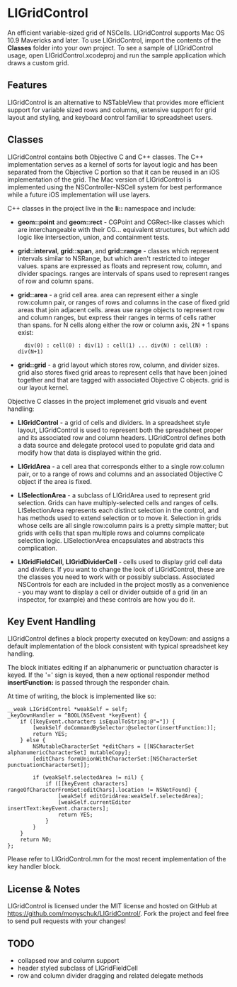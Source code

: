 LIGridControl
=============

An efficient variable-sized grid of NSCells. LIGridControl supports Mac OS 10.9 Mavericks and later. To use LIGridControl, import the contents of the **Classes** folder into your own project. To see a sample of LIGridControl usage, open LIGridControl.xcodeproj and run the sample application which draws a custom grid.

Features
--------

LIGridControl is an alternative to NSTableView that provides more efficient support for variable sized rows and columns, extensive support for grid layout and styling, and keyboard control familiar to spreadsheet users.

Classes
-------

LIGridControl contains both Objective C and C++ classes. The C++ implementation serves as a kernel of sorts for layout logic and has been separated from the Objective C portion so that it can be reused in an iOS implementation of the grid. The Mac version of LIGridControl is implemented using the NSController-NSCell system for best performance while a future iOS implementation will use layers.

C++ classes in the project live in the **li::** namespace and include:

- **geom::point** and **geom::rect** - CGPoint and CGRect-like classes which are interchangeable with their CG... equivalent structures, but which add logic like intersection, union, and containment tests.

- **grid::interval**, **grid::span**, and **grid::range** - classes which represent intervals similar to NSRange, but which aren't restricted to integer values. spans are expressed as floats and represent row, column, and divider spacings. ranges are intervals of spans used to represent ranges of row and column spans.

- **grid::area** - a grid cell area. area can represent either a single row:column pair, or ranges of rows and columns in the case of fixed grid areas that join adjacent cells. areas use range objects to represent row and column ranges, but express their ranges in terms of cells rather than spans. for N cells along either the row or column axis, 2N + 1 spans exist: 

		div(0) : cell(0) : div(1) : cell(1) ... div(N) : cell(N) : div(N+1)

- **grid::grid** - a grid layout which stores row, column, and divider sizes. grid also stores fixed grid areas to represent cells that have been joined together and that are tagged with associated Objective C objects. grid is our layout kernel.

Objective C classes in the project implemenet grid visuals and event handling:

- **LIGridControl** - a grid of cells and dividers. In a spreadsheet style layout, LIGridControl is used to represent both the spreadsheet proper and its associated row and column headers. LIGridControl defines both a data source and delegate protocol used to populate grid data and modify how that data is displayed within the grid.

- **LIGridArea** - a cell area that corresponds either to a single row:column pair, or to a range of rows and columns and an associated Objective C object if the area is fixed. 

- **LISelectionArea** - a subclass of LIGridArea used to represent grid selection. Grids can have multiply-selected cells and ranges of cells. LISelectionArea represents each distinct selection in the control, and has methods used to extend selection or to move it. Selection in grids whose cells are all single row:column pairs is a pretty simple matter; but grids with cells that span multiple rows and columns complicate selection logic. LISelectionArea encapsulates and abstracts this complication.

- **LIGridFieldCell**, **LIGridDividerCell** - cells used to display grid cell data and dividers. If you want to change the look of LIGridControl, these are the classes you need to work with or possibly subclass. Associated NSControls for each are included in the project mostly as a convenience - you may want to display a cell or divider outside of a grid (in an inspector, for example) and these controls are how you do it. 

Key Event Handling
------------------

LIGridControl defines a block property executed on keyDown: and assigns a default implementation of the block consistent with typical spreadsheet key handling.

The block initiates editing if an alphanumeric or punctuation character is keyed. If the '=' sign is keyed, then a new optional responder method **insertFunction:** is passed through the responder chain.

At time of writing, the block is implemented like so:

    __weak LIGridControl *weakSelf = self;
    _keyDownHandler = ^BOOL(NSEvent *keyEvent) {
        if ([keyEvent.characters isEqualToString:@"="]) {
            [weakSelf doCommandBySelector:@selector(insertFunction:)];
            return YES;
        } else {
            NSMutableCharacterSet *editChars = [[NSCharacterSet alphanumericCharacterSet] mutableCopy];
            [editChars formUnionWithCharacterSet:[NSCharacterSet punctuationCharacterSet]];
            
            if (weakSelf.selectedArea != nil) {
                if ([[keyEvent characters] rangeOfCharacterFromSet:editChars].location != NSNotFound) {
                    [weakSelf editGridArea:weakSelf.selectedArea];
                    [weakSelf.currentEditor insertText:keyEvent.characters];
                    return YES;
                }
            }
        }
        return NO;
    };

Please refer to LIGridControl.mm for the most recent implementation of the key handler block.

License & Notes
---------------

LIGridControl is licensed under the MIT license and hosted on GitHub at https://github.com/monyschuk/LIGridControl/. Fork the project and feel free to send pull requests with your changes!


TODO
----

* collapsed row and column support
* header styled subclass of LIGridFieldCell
* row and column divider dragging and related delegate methods
